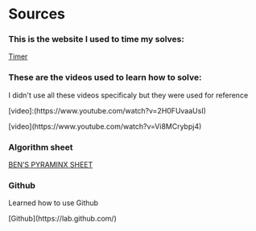 # Sources

### This is the website I used to time my solves:
[Timer](https://ruwix.com/online-rubiks-stopwatch-timer/)

### These are the videos used to learn how to solve:
<p>
I didn't use all these videos specificaly but they were used for reference
 <p>
[video]:(https://www.youtube.com/watch?v=2H0FUvaaUsI)
<p>
[video](https://www.youtube.com/watch?v=Vi8MCrybpj4)

### Algorithm sheet
[BEN’S PYRAMINX SHEET](https://solve-that-cube.weebly.com/uploads/8/6/6/0/86607378/bens_pyraminx_sheet.pdf)

### Github
<p>Learned how to use Github</p>
[Github](https://lab.github.com/)
